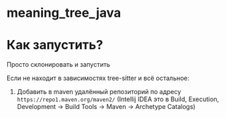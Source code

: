 # meaning_tree_java

# Как запустить?
Просто склонировать и запустить

Если не находит в зависимостях tree-sitter и всё остальное:
1. Добавить в maven удалённый репозиторий по адресу ```https://repo1.maven.org/maven2/``` (Intellij IDEA это в Build, Execution, Development -> Build Tools -> Maven -> Archetype Catalogs)
